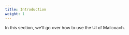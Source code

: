 ```yaml
---
title: Introduction
weight: 1
---
```


In this section, we'll go over how to use the UI of Mailcoach.
